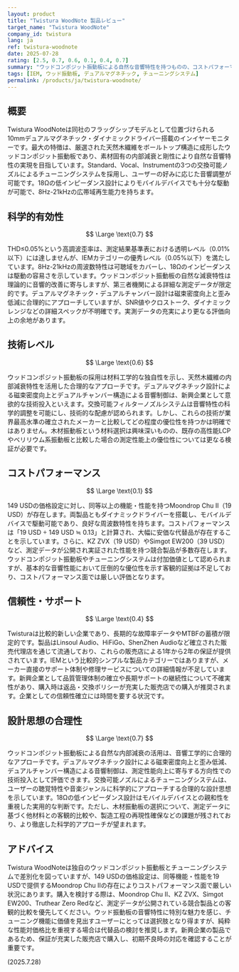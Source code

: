 ```yaml
---
layout: product
title: "Twistura WoodNote 製品レビュー"
target_name: "Twistura WoodNote"
company_id: twistura
lang: ja
ref: twistura-woodnote
date: 2025-07-28
rating: [2.5, 0.7, 0.6, 0.1, 0.4, 0.7]
summary: "ウッドコンポジット振動板による自然な音響特性を持つものの、コストパフォーマンス面で厳しい競争環境に直面するIEM"
tags: [IEM, ウッド振動板, デュアルマグネチック, チューニングシステム]
permalink: /products/ja/twistura-woodnote/
---
```


## 概要

Twistura WoodNoteは同社のフラッグシップモデルとして位置づけられる10mmデュアルマグネチック・ダイナミックドライバー搭載のインイヤーモニターです。最大の特徴は、厳選された天然木繊維をボールトップ構造に成形したウッドコンポジット振動板であり、素材固有の内部減衰と剛性により自然な音響特性の実現を目指しています。Standard、Vocal、Instrumentの3つの交換可能ノズルによるチューニングシステムを採用し、ユーザーの好みに応じた音響調整が可能です。18Ωの低インピーダンス設計によりモバイルデバイスでも十分な駆動が可能で、8Hz-21kHzの広帯域再生能力を持ちます。

## 科学的有効性

$$ \Large \text{0.7} $$

THD≤0.05%という高調波歪率は、測定結果基準表における透明レベル（0.01%以下）には達しませんが、IEMカテゴリーの優秀レベル（0.05%以下）を満たしています。8Hz-21kHzの周波数特性は可聴域をカバーし、18Ωのインピーダンスは駆動の容易さを示しています。ウッドコンポジット振動板の自然な減衰特性は理論的に音響的改善に寄与しますが、第三者機関による詳細な測定データが限定的です。デュアルマグネチック・デュアルチャンバー設計は磁束密度向上と歪み低減に合理的にアプローチしていますが、SNR値やクロストーク、ダイナミックレンジなどの詳細スペックが不明確です。実測データの充実により更なる評価向上の余地があります。

## 技術レベル

$$ \Large \text{0.6} $$

ウッドコンポジット振動板の採用は材料工学的な独自性を示し、天然木繊維の内部減衰特性を活用した合理的なアプローチです。デュアルマグネチック設計による磁束密度向上とデュアルチャンバー構造による音響制御は、新興企業として意欲的な技術投入といえます。交換可能フィルターノズルシステムは音響特性の科学的調整を可能にし、技術的な配慮が認められます。しかし、これらの技術が業界最高水準の確立されたメーカーと比較してどの程度の優位性を持つかは明確ではありません。木材振動板という材料選択は興味深いものの、既存の高性能LCPやベリリウム系振動板と比較した場合の測定性能上の優位性については更なる検証が必要です。

## コストパフォーマンス

$$ \Large \text{0.1} $$

149 USDの価格設定に対し、同等以上の機能・性能を持つMoondrop Chu II（19 USD）が存在します。両製品ともダイナミックドライバーを搭載し、モバイルデバイスで駆動可能であり、良好な周波数特性を持ちます。コストパフォーマンスは「19 USD ÷ 149 USD ≒ 0.13」と計算され、大幅に安価な代替品が存在することを示しています。さらに、KZ ZVX（19 USD）やSimgot EW200（39 USD）など、測定データが公開され実証された性能を持つ競合製品が多数存在します。ウッドコンポジット振動板やチューニングシステムは付加価値として認められますが、基本的な音響性能において圧倒的な優位性を示す客観的証拠は不足しており、コストパフォーマンス面では厳しい評価となります。

## 信頼性・サポート

$$ \Large \text{0.4} $$

Twisturaは比較的新しい企業であり、長期的な故障率データやMTBFの蓄積が限定的です。製品はLinsoul Audio、HiFiGo、ShenZhen Audioなど確立された販売代理店を通じて流通しており、これらの販売店による1年から2年の保証が提供されています。IEMという比較的シンプルな製品カテゴリーではありますが、メーカー直接のサポート体制や修理サービスについての詳細情報が不足しています。新興企業として品質管理体制の確立や長期サポートの継続性について不確実性があり、購入時は返品・交換ポリシーが充実した販売店での購入が推奨されます。企業としての信頼性確立には時間を要する状況です。

## 設計思想の合理性

$$ \Large \text{0.7} $$

ウッドコンポジット振動板による自然な内部減衰の活用は、音響工学的に合理的なアプローチです。デュアルマグネチック設計による磁束密度向上と歪み低減、デュアルチャンバー構造による音響制御は、測定性能向上に寄与する方向性での技術投入として評価できます。交換可能ノズルによるチューニングシステムは、ユーザーの聴覚特性や音楽ジャンルに科学的にアプローチする合理的な設計思想を示しています。18Ωの低インピーダンス設計はモバイルデバイスとの親和性を重視した実用的な判断です。ただし、木材振動板の選択について、測定データに基づく他材料との客観的比較や、製造工程の再現性確保などの課題が残されており、より徹底した科学的アプローチが望まれます。

## アドバイス

Twistura WoodNoteは独自のウッドコンポジット振動板とチューニングシステムで差別化を図っていますが、149 USDの価格設定は、同等機能・性能を19 USDで提供するMoondrop Chu IIの存在によりコストパフォーマンス面で厳しい状況にあります。購入を検討する際は、Moondrop Chu II、KZ ZVX、Simgot EW200、Truthear Zero Redなど、測定データが公開されている競合製品との客観的比較を優先してください。ウッド振動板の音響特性に特別な魅力を感じ、チューニング機能に価値を見出すユーザーにとっては選択肢となり得ますが、純粋な性能対価格比を重視する場合は代替品の検討を推奨します。新興企業の製品であるため、保証が充実した販売店で購入し、初期不良時の対応を確認することが重要です。

(2025.7.28)
